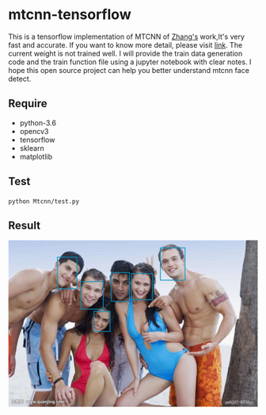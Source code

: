 # mtcnn-tensorflow

This is a tensorflow implementation of MTCNN  of [Zhang's](https://github.com/kpzhang93?tab=repositories) work,It's very fast and accurate. If you want to know more detail, please visit [link](https://arxiv.org/pdf/1604.02878.pdf). The current weight is not trained well. I will provide the train data generation code and the train function file using a jupyter notebook with clear notes. I hope this open source project can help you better understand mtcnn face detect.

## Require
* python-3.6
* opencv3
* tensorflow
* sklearn
* matplotlib

## Test

`python Mtcnn/test.py`

## Result
![](./Result/test.jpg)
